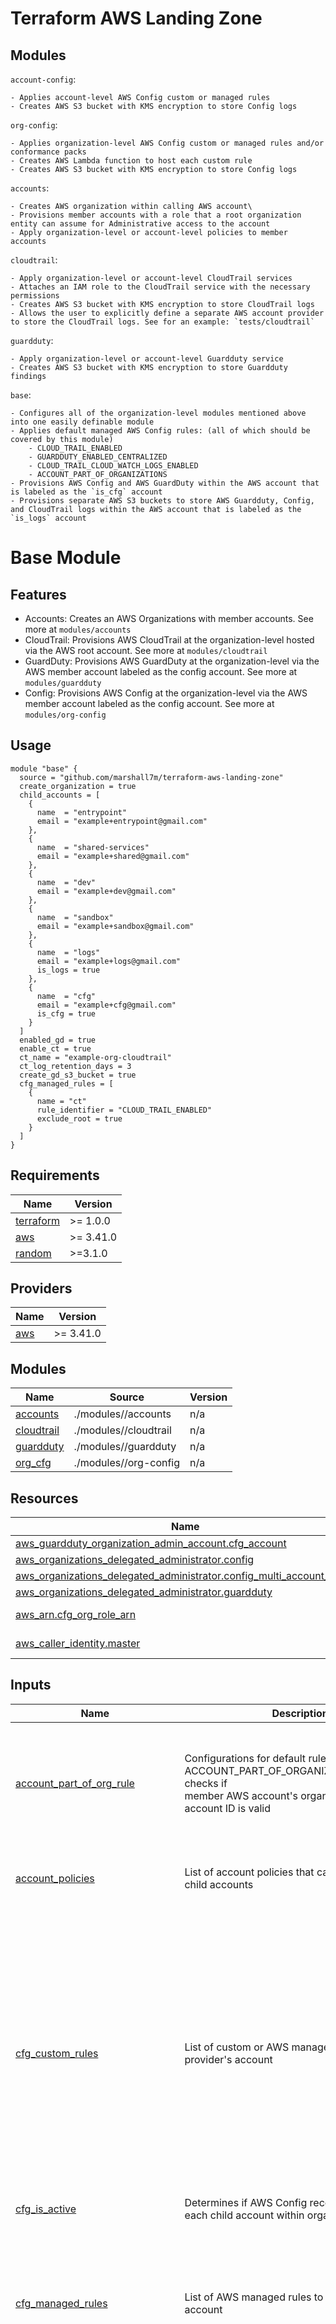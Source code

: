 # Terraform AWS Landing Zone


## Modules

`account-config`:
    
    - Applies account-level AWS Config custom or managed rules
    - Creates AWS S3 bucket with KMS encryption to store Config logs

`org-config`:
    
    - Applies organization-level AWS Config custom or managed rules and/or conformance packs
    - Creates AWS Lambda function to host each custom rule
    - Creates AWS S3 bucket with KMS encryption to store Config logs

`accounts`:

    - Creates AWS organization within calling AWS account\
    - Provisions member accounts with a role that a root organization entity can assume for Administrative access to the account
    - Apply organization-level or account-level policies to member accounts

`cloudtrail`:

    - Apply organization-level or account-level CloudTrail services
    - Attaches an IAM role to the CloudTrail service with the necessary permissions
    - Creates AWS S3 bucket with KMS encryption to store CloudTrail logs
    - Allows the user to explicitly define a separate AWS account provider to store the CloudTrail logs. See for an example: `tests/cloudtrail`

`guardduty`:

    - Apply organization-level or account-level Guardduty service
    - Creates AWS S3 bucket with KMS encryption to store Guardduty findings


`base`:

    - Configures all of the organization-level modules mentioned above into one easily definable module
    - Applies default managed AWS Config rules: (all of which should be covered by this module)
        - CLOUD_TRAIL_ENABLED
        - GUARDDUTY_ENABLED_CENTRALIZED
        - CLOUD_TRAIL_CLOUD_WATCH_LOGS_ENABLED
        - ACCOUNT_PART_OF_ORGANIZATIONS
    - Provisions AWS Config and AWS GuardDuty within the AWS account that is labeled as the `is_cfg` account
    - Provisions separate AWS S3 buckets to store AWS Guardduty, Config, and CloudTrail logs within the AWS account that is labeled as the `is_logs` account

# Base Module

## Features
- Accounts: Creates an AWS Organizations with member accounts. See more at `modules/accounts`
- CloudTrail: Provisions AWS CloudTrail at the organization-level hosted via the AWS root account. See more at `modules/cloudtrail`
- GuardDuty: Provisions AWS GuardDuty at the organization-level via the AWS member account labeled as the config account.  See more at `modules/guardduty`
- Config: Provisions AWS Config at the organization-level via the AWS member account labeled as the config account. See more at `modules/org-config`

## Usage

```
module "base" {
  source = "github.com/marshall7m/terraform-aws-landing-zone"
  create_organization = true
  child_accounts = [
    {
      name  = "entrypoint"
      email = "example+entrypoint@gmail.com"
    },
    {
      name  = "shared-services"
      email = "example+shared@gmail.com"
    },
    {
      name  = "dev"
      email = "example+dev@gmail.com"
    },
    {
      name  = "sandbox"
      email = "example+sandbox@gmail.com"
    },
    {
      name  = "logs"
      email = "example+logs@gmail.com"
      is_logs = true
    },
    {
      name  = "cfg"
      email = "example+cfg@gmail.com"
      is_cfg = true
    }
  ]
  enabled_gd = true
  enable_ct = true
  ct_name = "example-org-cloudtrail"
  ct_log_retention_days = 3
  create_gd_s3_bucket = true
  cfg_managed_rules = [
    {
      name = "ct"
      rule_identifier = "CLOUD_TRAIL_ENABLED"
      exclude_root = true
    }
  ]
}
```

<!-- BEGINNING OF PRE-COMMIT-TERRAFORM DOCS HOOK -->
## Requirements

| Name | Version |
|------|---------|
| <a name="requirement_terraform"></a> [terraform](#requirement\_terraform) | >= 1.0.0 |
| <a name="requirement_aws"></a> [aws](#requirement\_aws) | >= 3.41.0 |
| <a name="requirement_random"></a> [random](#requirement\_random) | >=3.1.0 |

## Providers

| Name | Version |
|------|---------|
| <a name="provider_aws"></a> [aws](#provider\_aws) | >= 3.41.0 |

## Modules

| Name | Source | Version |
|------|--------|---------|
| <a name="module_accounts"></a> [accounts](#module\_accounts) | ./modules//accounts | n/a |
| <a name="module_cloudtrail"></a> [cloudtrail](#module\_cloudtrail) | ./modules//cloudtrail | n/a |
| <a name="module_guardduty"></a> [guardduty](#module\_guardduty) | ./modules//guardduty | n/a |
| <a name="module_org_cfg"></a> [org\_cfg](#module\_org\_cfg) | ./modules//org-config | n/a |

## Resources

| Name | Type |
|------|------|
| [aws_guardduty_organization_admin_account.cfg_account](https://registry.terraform.io/providers/hashicorp/aws/latest/docs/resources/guardduty_organization_admin_account) | resource |
| [aws_organizations_delegated_administrator.config](https://registry.terraform.io/providers/hashicorp/aws/latest/docs/resources/organizations_delegated_administrator) | resource |
| [aws_organizations_delegated_administrator.config_multi_account_setup](https://registry.terraform.io/providers/hashicorp/aws/latest/docs/resources/organizations_delegated_administrator) | resource |
| [aws_organizations_delegated_administrator.guardduty](https://registry.terraform.io/providers/hashicorp/aws/latest/docs/resources/organizations_delegated_administrator) | resource |
| [aws_arn.cfg_org_role_arn](https://registry.terraform.io/providers/hashicorp/aws/latest/docs/data-sources/arn) | data source |
| [aws_caller_identity.master](https://registry.terraform.io/providers/hashicorp/aws/latest/docs/data-sources/caller_identity) | data source |

## Inputs

| Name | Description | Type | Default | Required |
|------|-------------|------|---------|:--------:|
| <a name="input_account_part_of_org_rule"></a> [account\_part\_of\_org\_rule](#input\_account\_part\_of\_org\_rule) | Configurations for default rule: ACCOUNT\_PART\_OF\_ORGANIZATIONS. Rule checks if <br>member AWS account's organization master account ID is valid | <pre>object({<br>    enable                      = optional(bool)<br>    name                        = optional(string)<br>    excluded_accounts           = optional(list(string))<br>    exclude_root                = optional(bool)<br>    maximum_execution_frequency = optional(string)<br>    tags                        = optional(map(string))<br>  })</pre> | `{}` | no |
| <a name="input_account_policies"></a> [account\_policies](#input\_account\_policies) | List of account policies that can be attached to child accounts | <pre>list(object({<br>    name    = string<br>    content = string<br>  }))</pre> | `[]` | no |
| <a name="input_cfg_custom_rules"></a> [cfg\_custom\_rules](#input\_cfg\_custom\_rules) | List of custom or AWS managed rules to apply to provider's account | <pre>list(object({<br>    name                        = string<br>    description                 = optional(string)<br>    excluded_accounts           = optional(list(string))<br>    exclude_root                = optional(bool)<br>    input_parameters            = optional(map(string))<br>    rule_identifier             = string<br>    maximum_execution_frequency = optional(string)<br>    tags                        = optional(map(string))<br><br>    function_name = optional(string)<br>    handler       = string<br>    runtime       = string<br>    env_vars      = optional(map(string))<br>    filename      = optional(string)<br>    image_uri     = optional(string)<br>    s3_bucket     = optional(string)<br>    s3_key        = optional(string)<br>  }))</pre> | `[]` | no |
| <a name="input_cfg_is_active"></a> [cfg\_is\_active](#input\_cfg\_is\_active) | Determines if AWS Config recorder is active in each child account within organization | `bool` | `true` | no |
| <a name="input_cfg_managed_rules"></a> [cfg\_managed\_rules](#input\_cfg\_managed\_rules) | List of AWS managed rules to apply to provider's account | <pre>list(object({<br>    name                        = string<br>    description                 = optional(string)<br>    excluded_accounts           = optional(list(string))<br>    exclude_root                = optional(bool)<br>    input_parameters            = optional(map(string))<br>    rule_identifier             = string<br>    maximum_execution_frequency = optional(string)<br>    tags                        = optional(map(string))<br>  }))</pre> | `[]` | no |
| <a name="input_child_accounts"></a> [child\_accounts](#input\_child\_accounts) | List of AWS child accounts and their respective configurations | <pre>list(object({<br>    name                       = string<br>    email                      = string<br>    role_name                  = optional(string)<br>    parent_id                  = optional(string)<br>    policies                   = optional(list(string))<br>    tags                       = optional(map(string))<br>    is_logs                    = optional(bool)<br>    is_cfg                     = optional(bool)<br>    iam_user_access_to_billing = optional(bool)<br>  }))</pre> | `[]` | no |
| <a name="input_create_gd_s3_bucket"></a> [create\_gd\_s3\_bucket](#input\_create\_gd\_s3\_bucket) | Determines if Guard Duty findings should be publised to a S3 bucket within the logs account | `bool` | `true` | no |
| <a name="input_create_organization"></a> [create\_organization](#input\_create\_organization) | Determines if an AWS Organization should be created (to import pre-existing Organization, use `terraform import aws_organizations_organization.this <organization_name>`) | `bool` | `true` | no |
| <a name="input_ct_cw_logs_enabled_rule"></a> [ct\_cw\_logs\_enabled\_rule](#input\_ct\_cw\_logs\_enabled\_rule) | Configurations for default rule: CLOUD\_TRAIL\_CLOUD\_WATCH\_LOGS\_ENABLED. Rule checks if <br>CloudTrail CloudWatch logs are enabled within AWS Organization's master account | <pre>object({<br>    enable                      = optional(bool)<br>    name                        = optional(string)<br>    excluded_accounts           = optional(list(string))<br>    exclude_root                = optional(bool)<br>    maximum_execution_frequency = optional(string)<br>    tags                        = optional(map(string))<br>  })</pre> | `{}` | no |
| <a name="input_ct_enabled_rule"></a> [ct\_enabled\_rule](#input\_ct\_enabled\_rule) | Configurations for default rule: CLOUD\_TRAIL\_ENABLED. Rule checks if Cloudtrail is <br>enabled within each account that's not within <br>`excluded_accounts` attribute" | <pre>object({<br>    enable                      = optional(bool)<br>    name                        = optional(string)<br>    excluded_accounts           = optional(list(string))<br>    exclude_root                = optional(bool)<br>    maximum_execution_frequency = optional(string)<br>    tags                        = optional(map(string))<br>  })</pre> | `{}` | no |
| <a name="input_ct_is_active"></a> [ct\_is\_active](#input\_ct\_is\_active) | Determines if Cloudtrail logging is active (only suspends Cloudtrail logging if false) | `bool` | `true` | no |
| <a name="input_ct_log_retention_days"></a> [ct\_log\_retention\_days](#input\_ct\_log\_retention\_days) | Number of days Cloud Watch will retain the logs | `number` | `14` | no |
| <a name="input_ct_name"></a> [ct\_name](#input\_ct\_name) | Name of CloudTrail | `string` | `"org-cloudtrail"` | no |
| <a name="input_enable_ct"></a> [enable\_ct](#input\_enable\_ct) | Determines if organization-level Cloudtrail should be used | `bool` | `true` | no |
| <a name="input_gd_bucket_name"></a> [gd\_bucket\_name](#input\_gd\_bucket\_name) | S3 bucket to publish Guard Duty findings to | `string` | `null` | no |
| <a name="input_gd_deny_invalid_crypted_headers"></a> [gd\_deny\_invalid\_crypted\_headers](#input\_gd\_deny\_invalid\_crypted\_headers) | Determines if a S3 policy statement should be added to Guard duty associated bucket to deny uploads with invalid crypted headers | `bool` | `true` | no |
| <a name="input_gd_deny_uncrypted_uploads"></a> [gd\_deny\_uncrypted\_uploads](#input\_gd\_deny\_uncrypted\_uploads) | Determines if a S3 policy statement should be added to Guard duty associated bucket to deny uncrypted uploads | `bool` | `true` | no |
| <a name="input_gd_enabled_centralized_rule"></a> [gd\_enabled\_centralized\_rule](#input\_gd\_enabled\_centralized\_rule) | Configurations for default rule: GUARDDUTY\_ENABLED\_CENTRALIZED. Rule checks if GuardDuty is <br>enabled within the config AWS account ID. Config AWS account can be specified via is\_cfg attribute within `var.child_accounts` | <pre>object({<br>    enable                      = optional(bool)<br>    name                        = optional(string)<br>    excluded_accounts           = optional(list(string))<br>    exclude_root                = optional(bool)<br>    maximum_execution_frequency = optional(string)<br>    tags                        = optional(map(string))<br>  })</pre> | `{}` | no |
| <a name="input_gd_is_active"></a> [gd\_is\_active](#input\_gd\_is\_active) | Determines if Guard Duty is active (only suspends Guard Duty activity if false) | `bool` | `true` | no |

## Outputs

| Name | Description |
|------|-------------|
| <a name="output_child_accounts"></a> [child\_accounts](#output\_child\_accounts) | Account configurations for AWS member accounts |
<!-- END OF PRE-COMMIT-TERRAFORM DOCS HOOK -->

## TODO
- Figure out if it's safe to use one CMK for all s3 buckets provisioned via this module
- Give option to consolidate AWS cfg, gd, and ct logging buckets into one?